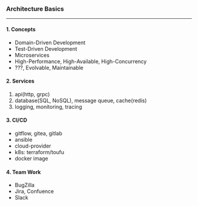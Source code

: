 ### Architecture Basics
---

#### 1. Concepts
- Domain-Driven Development
- Test-Driven Development
- Microservices
- High-Performance, High-Available, High-Concurrency
- ???, Evolvable, Maintainable

#### 2. Services
1. api(http, grpc)
2. database(SQL, NoSQL), message queue, cache(redis)
3. logging, monitoring, tracing

#### 3. CI/CD
- gitflow, gitea, gitlab
- ansible
- cloud-provider
- k8s: terraform/toufu
- docker image

#### 4. Team Work
- BugZilla
- Jira, Confuence
- Slack
